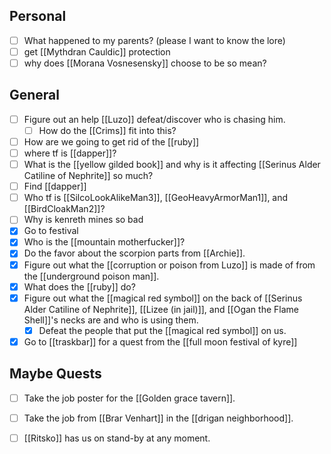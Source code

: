 ## Personal
- [ ] What happened to my parents? (please I want to know the lore)
- [ ] get [[Mythdran Cauldic]] protection
- [ ] why does [[Morana Vosnesensky]] choose to be so mean?

## General
- [ ] Figure out an help [[Luzo]] defeat/discover who is chasing him.
	- [ ] How do the [[Crims]] fit into this?
- [ ] How are we going to get rid of the [[ruby]]
- [ ] where tf is [[dapper]]?
- [ ] What is the [[yellow gilded book]] and why is it affecting [[Serinus Alder Catiline of Nephrite]] so much?
- [ ] Find [[dapper]]
- [ ] Who tf is [[SilcoLookAlikeMan3]], [[GeoHeavyArmorMan1]], and [[BirdCloakMan2]]?
- [ ] Why is kenreth mines so bad
- [x] Go to festival
- [x] Who is the [[mountain motherfucker]]?
- [x] Do the favor about the scorpion parts from [[Archie]].
- [x] Figure out what the [[corruption or poison from Luzo]] is made of from the [[underground poison man]]. 
- [x] What does the [[ruby]] do?
- [x] Figure out what the [[magical red symbol]] on the back of [[Serinus Alder Catiline of Nephrite]], [[Lizee (in jail)]], and [[Ogan the Flame Shell]]'s necks are and who is using them.
	- [x] Defeat the people that put the [[magical red symbol]] on us.
- [x] Go to [[traskbar]] for a quest from the [[full moon festival of kyre]]
## Maybe Quests
- [ ] Take the job poster for the [[Golden grace tavern]].
- [ ] Take the job from [[Brar Venhart]] in the [[drigan neighborhood]].
- [ ] [[Ritsko]] has us on stand-by at any moment.

